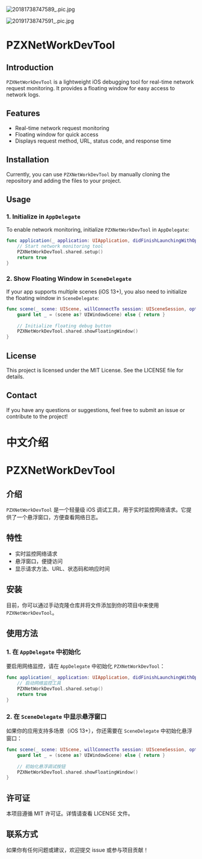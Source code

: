 
![20181738747589_.pic.jpg](https://upload-images.jianshu.io/upload_images/19409325-30d3862a6f75c08c.jpg?imageMogr2/auto-orient/strip%7CimageView2/2/w/1240)

![20191738747591_.pic.jpg](https://upload-images.jianshu.io/upload_images/19409325-9577fc9be4ca197b.jpg?imageMogr2/auto-orient/strip%7CimageView2/2/w/1240)
# PZXNetWorkDevTool

## Introduction
`PZXNetWorkDevTool` is a lightweight iOS debugging tool for real-time network request monitoring. It provides a floating window for easy access to network logs.

## Features
- Real-time network request monitoring
- Floating window for quick access
- Displays request method, URL, status code, and response time

## Installation
Currently, you can use `PZXNetWorkDevTool` by manually cloning the repository and adding the files to your project.

## Usage

### 1. Initialize in `AppDelegate`
To enable network monitoring, initialize `PZXNetWorkDevTool` in `AppDelegate`:

```swift
func application(_ application: UIApplication, didFinishLaunchingWithOptions launchOptions: [UIApplication.LaunchOptionsKey: Any]?) -> Bool {
    // Start network monitoring tool
    PZXNetWorkDevTool.shared.setup()
    return true
}
```

### 2. Show Floating Window in `SceneDelegate`
If your app supports multiple scenes (iOS 13+), you also need to initialize the floating window in `SceneDelegate`:

```swift
func scene(_ scene: UIScene, willConnectTo session: UISceneSession, options connectionOptions: UIScene.ConnectionOptions) {
    guard let _ = (scene as? UIWindowScene) else { return }
    
    // Initialize floating debug button
    PZXNetWorkDevTool.shared.showFloatingWindow()
}
```

## License
This project is licensed under the MIT License. See the LICENSE file for details.

## Contact
If you have any questions or suggestions, feel free to submit an issue or contribute to the project!

# 中文介绍

# PZXNetWorkDevTool

## 介绍
`PZXNetWorkDevTool` 是一个轻量级 iOS 调试工具，用于实时监控网络请求。它提供了一个悬浮窗口，方便查看网络日志。

## 特性
- 实时监控网络请求
- 悬浮窗口，便捷访问
- 显示请求方法、URL、状态码和响应时间

## 安装
目前，你可以通过手动克隆仓库并将文件添加到你的项目中来使用 `PZXNetWorkDevTool`。

## 使用方法

### 1. 在 `AppDelegate` 中初始化
要启用网络监控，请在 `AppDelegate` 中初始化 `PZXNetWorkDevTool`：

```swift
func application(_ application: UIApplication, didFinishLaunchingWithOptions launchOptions: [UIApplication.LaunchOptionsKey: Any]?) -> Bool {
    // 启动网络监控工具
    PZXNetWorkDevTool.shared.setup()
    return true
}
```

### 2. 在 `SceneDelegate` 中显示悬浮窗口
如果你的应用支持多场景（iOS 13+），你还需要在 `SceneDelegate` 中初始化悬浮窗口：

```swift
func scene(_ scene: UIScene, willConnectTo session: UISceneSession, options connectionOptions: UIScene.ConnectionOptions) {
    guard let _ = (scene as? UIWindowScene) else { return }
    
    // 初始化悬浮调试按钮
    PZXNetWorkDevTool.shared.showFloatingWindow()
}
```

## 许可证
本项目遵循 MIT 许可证。详情请查看 LICENSE 文件。

## 联系方式
如果你有任何问题或建议，欢迎提交 issue 或参与项目贡献！

